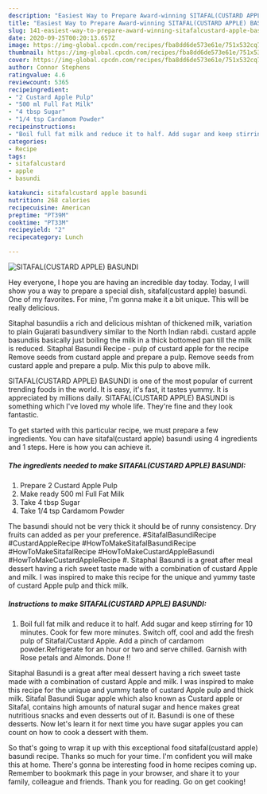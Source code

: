 ```yaml
---
description: "Easiest Way to Prepare Award-winning SITAFAL(CUSTARD APPLE) BASUNDI"
title: "Easiest Way to Prepare Award-winning SITAFAL(CUSTARD APPLE) BASUNDI"
slug: 141-easiest-way-to-prepare-award-winning-sitafalcustard-apple-basundi
date: 2020-09-25T00:20:13.657Z
image: https://img-global.cpcdn.com/recipes/fba8dd6de573e61e/751x532cq70/sitafalcustard-apple-basundi-recipe-main-photo.jpg
thumbnail: https://img-global.cpcdn.com/recipes/fba8dd6de573e61e/751x532cq70/sitafalcustard-apple-basundi-recipe-main-photo.jpg
cover: https://img-global.cpcdn.com/recipes/fba8dd6de573e61e/751x532cq70/sitafalcustard-apple-basundi-recipe-main-photo.jpg
author: Connor Stephens
ratingvalue: 4.6
reviewcount: 5365
recipeingredient:
- "2 Custard Apple Pulp"
- "500 ml Full Fat Milk"
- "4 tbsp Sugar"
- "1/4 tsp Cardamom Powder"
recipeinstructions:
- "Boil full fat milk and reduce it to half. Add sugar and keep stirring for 10 minutes. Cook for few more minutes. Switch off, cool and add the fresh pulp of Sitafal/Custard Apple. Add a pinch of cardamom powder.Refrigerate for an hour or two and serve chilled. Garnish with Rose petals and Almonds. Done !!"
categories:
- Recipe
tags:
- sitafalcustard
- apple
- basundi

katakunci: sitafalcustard apple basundi 
nutrition: 268 calories
recipecuisine: American
preptime: "PT39M"
cooktime: "PT33M"
recipeyield: "2"
recipecategory: Lunch

---
```



![SITAFAL(CUSTARD APPLE) BASUNDI](https://img-global.cpcdn.com/recipes/fba8dd6de573e61e/751x532cq70/sitafalcustard-apple-basundi-recipe-main-photo.jpg)

Hey everyone, I hope you are having an incredible day today. Today, I will show you a way to prepare a special dish, sitafal(custard apple) basundi. One of my favorites. For mine, I'm gonna make it a bit unique. This will be really delicious.

Sitaphal basundiis a rich and delicious mishtan of thickened milk, variation to plain Gujarati basundivery similar to the North Indian rabdi. custard apple basundiis basically just boiling the milk in a thick bottomed pan till the milk is reduced. Sitaphal Basundi Recipe - pulp of custard apple for the recipe Remove seeds from custard apple and prepare a pulp. Remove seeds from custard apple and prepare a pulp. Mix this pulp to above milk.

SITAFAL(CUSTARD APPLE) BASUNDI is one of the most popular of current trending foods in the world. It is easy, it's fast, it tastes yummy. It is appreciated by millions daily. SITAFAL(CUSTARD APPLE) BASUNDI is something which I've loved my whole life. They're fine and they look fantastic.


To get started with this particular recipe, we must prepare a few ingredients. You can have sitafal(custard apple) basundi using 4 ingredients and 1 steps. Here is how you can achieve it.

<!--inarticleads1-->

##### The ingredients needed to make SITAFAL(CUSTARD APPLE) BASUNDI:

1. Prepare 2 Custard Apple Pulp
1. Make ready 500 ml Full Fat Milk
1. Take 4 tbsp Sugar
1. Take 1/4 tsp Cardamom Powder


The basundi should not be very thick it should be of runny consistency. Dry fruits can added as per your preference. #SitafalBasundiRecipe #CustardAppleRecipe #HowToMakeSitafalBasundiRecipe #HowToMakeSitafalRecipe #HowToMakeCustardAppleBasundi #HowToMakeCustardAppleRecipe #. Sitaphal Basundi is a great after meal dessert having a rich sweet taste made with a combination of custard Apple and milk. I was inspired to make this recipe for the unique and yummy taste of custard Apple pulp and thick milk. 

<!--inarticleads2-->

##### Instructions to make SITAFAL(CUSTARD APPLE) BASUNDI:

1. Boil full fat milk and reduce it to half. Add sugar and keep stirring for 10 minutes. Cook for few more minutes. Switch off, cool and add the fresh pulp of Sitafal/Custard Apple. Add a pinch of cardamom powder.Refrigerate for an hour or two and serve chilled. Garnish with Rose petals and Almonds. Done !!


Sitaphal Basundi is a great after meal dessert having a rich sweet taste made with a combination of custard Apple and milk. I was inspired to make this recipe for the unique and yummy taste of custard Apple pulp and thick milk. Sitafal Basundi Sugar apple which also known as Custard apple or Sitafal, contains high amounts of natural sugar and hence makes great nutritious snacks and even desserts out of it. Basundi is one of these desserts. Now let&#39;s learn it for next time you have sugar apples you can count on how to cook a dessert with them. 

So that's going to wrap it up with this exceptional food sitafal(custard apple) basundi recipe. Thanks so much for your time. I'm confident you will make this at home. There's gonna be interesting food in home recipes coming up. Remember to bookmark this page in your browser, and share it to your family, colleague and friends. Thank you for reading. Go on get cooking!
